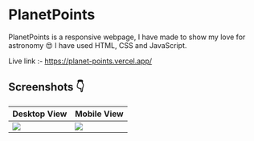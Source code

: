 # PlanetPoints

 PlanetPoints is a responsive webpage, I have made to show my love for astronomy :heart_eyes: I have used HTML, CSS and JavaScript.
 
 Live link :- https://planet-points.vercel.app/
 
 ## Screenshots :point_down:
 Desktop View | Mobile View
 ------------ | ------------- 
<img src="https://res.cloudinary.com/djix6uusx/image/upload/v1643070769/desktop-view_tdi6wc.jpg"/>  | <img src="https://res.cloudinary.com/djix6uusx/image/upload/v1643070806/mobile-view_wrb9ny.jpg"/> 
